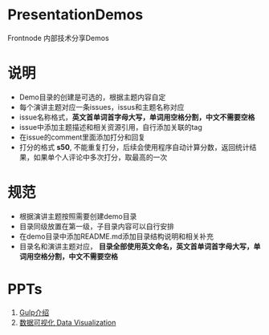 PresentationDemos
=================

Frontnode 内部技术分享Demos

# 说明
* Demo目录的创建是可选的，根据主题内容自定
* 每个演讲主题对应一条issues，issus和主题名称对应
* issue名称格式，**英文首单词首字母大写，单词用空格分割，中文不需要空格**
* issue中添加主题描述和相关资源引用，自行添加关联的tag
* 在issue的comment里面添加打分和回复
* 打分的格式 **s50**, 不能重复打分，后续会使用程序自动计算分数，返回统计结果，如果单个人评论中多次打分，取最高的一次

# 规范

* 根据演讲主题按照需要创建demo目录
* 目录同级放置在第一级，子目录内容可以自行安排
* 在demo目录中添加README.md添加目录结构说明和相关补充
* 目录名和演讲主题对应， **目录全部使用英文命名，英文首单词首字母大写，单词用空格分割，中文不需要空格**

# PPTs

1. [Gulp介绍](http://slides.com/frontnode/gulp--2/embed?style=dark)
2. [数据可视化 Data Visualization](http://slides.com/frontnode/datavisualization/embed?style=dark)
